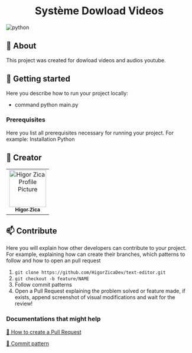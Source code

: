 [PYTHON__BADGE]: https://raw.githubusercontent.com/danielcranney/readme-generator/main/public/icons/skills/python-colored.svg

<h1 align="center" style="font-weight: bold;">Système Dowload Videos</h1>

![python][PYTHON__BADGE]

<h2 id="started">📌 About</h2>

This project was created for dowload videos and audios youtube.

<h2 id="started">🚀 Getting started</h2>

Here you describe how to run your project locally:
- command python main.py

<h3>Prerequisites</h3>

Here you list all prerequisites necessary for running your project. For example:
Installation Python

<h2 id="colab">🤝 Creator</h2>

<table>
  <tr>
    <td align="center">
      <a href="#">
        <img src="https://avatars.githubusercontent.com/u/165382509?v=4" width="100px;" alt="Higor Zica Profile Picture"/><br>
        <sub>
          <b>Higor Zica</b>
        </sub>
      </a>
    </td>
  </tr>
</table>

<h2 id="contribute">📫 Contribute</h2>

Here you will explain how other developers can contribute to your project. For example, explaining how can create their branches, which patterns to follow and how to open an pull request

1. `git clone https://github.com/HigorZicaDev/text-editor.git`
2. `git checkout -b feature/NAME`
3. Follow commit patterns
4. Open a Pull Request explaining the problem solved or feature made, if exists, append screenshot of visual modifications and wait for the review!

<h3>Documentations that might help</h3>

[📝 How to create a Pull Request](https://www.atlassian.com/br/git/tutorials/making-a-pull-request)

[💾 Commit pattern](https://gist.github.com/joshbuchea/6f47e86d2510bce28f8e7f42ae84c716)

